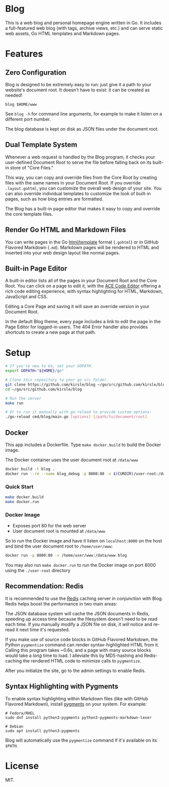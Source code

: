 # Blog

This is a web blog and personal homepage engine written in Go. It includes a
full-featured web blog (with tags, archive views, etc.) and can serve static
web assets, Go HTML templates and Markdown pages.

# Features

## Zero Configuration

Blog is designed to be extremely easy to run: just give it a path to your
website's document root. It doesn't have to exist: it can be created as needed!

```
blog $HOME/www
```

See `blog -h` for command line arguments, for example to make it listen on a
different port number.

The blog database is kept on disk as JSON files under the document root.

## Dual Template System

Whenever a web request is handled by the Blog program, it checks your
user-defined Document Root to serve the file before falling back on its
built-in store of "Core Files."

This way, you can copy and override files from the Core Root by creating files
with the same names in your Document Root. If you override `.layout.gohtml`,
you can customize the overall web design of your site. You can also
override individual templates to customize the look of built-in pages, such as
how blog entries are formatted.

The Blog has a built-in page editor that makes it easy to copy and override
the core template files.

## Render Go HTML and Markdown Files

You can write pages in the Go [html/template](https://golang.org/pkg/html/template/)
format (`.gohtml`) or in GitHub Flavored Markdown (`.md`). Markdown pages will
be rendered to HTML and inserted into your web design layout like normal pages.

## Built-in Page Editor

A built-in editor lists all of the pages in your Document Root and the Core
Root. You can click on a page to edit it, with the
[ACE Code Editor](https://ace.c9.io/) offering a rich code editing experience,
with syntax highlighting for HTML, Markdown, JavaScript and CSS.

Editing a Core Page and saving it will save an override version in your
Document Root.

In the default Blog theme, every page includes a link to edit the page
in the Page Editor for logged-in users. The 404 Error handler also
provides shortcuts to create a new page at that path.

# Setup

```bash
# If you're new to Go, set your GOPATH.
export GOPATH="${HOME}/go"

# Clone this repository to your go src folder.
git clone https://github.com/kirsle/blog ~/go/src/github.com/kirsle/blog
cd ~/go/src/github.com/kirsle/blog

# Run the server
make run

# Or to run it manually with go-reload to provide custom options:
./go-reload cmd/blog/main.go [options] [/path/to/document/root]
```

## Docker

This app includes a Dockerfile. Type `make docker.build` to build the
Docker image.

The Docker container uses the user document root at `/data/www`

```bash
docker build -t blog .
docker run --rm --name blog_debug -p 8000:80 -v $(CURDIR)/user-root:/data/www blog
```

### Quick Start

```bash
make docker.build
make docker.run
```

### Docker Image

* Exposes port 80 for the web server
* User document root is mounted at `/data/www`

So to run the Docker image and have it listen on `localhost:8000` on the
host and bind the user document root to `/home/user/www`:

```bash
docker run -p 8000:80 -v /home/user/www:/data/www blog
```

You may also run `make docker.run` to run the Docker image on port 8000 using
the `./user-root` directory

## Recommendation: Redis

It is recommended to use the [Redis](https://redis.io) caching server in
conjunction with Blog. Redis helps boost the performance in two main areas:

The JSON database system will cache the JSON documents in Redis, speeding up
access time because the filesystem doesn't need to be read each time. If you
manually modify a JSON file on disk, it _will_ notice and re-read it next time
it's requested.

If you make use of source code blocks in GitHub Flavored Markdown, the Python
`pygmentize` command can render syntax-highlighted HTML from it. Calling this
program takes ~0.6s, and a page with many source blocks would take a _long_ time
to load. I alleviate this by MD5-hashing and Redis-caching the rendered HTML
code to minimize calls to `pygmentize`.

After you initialize the site, go to the admin settings to enable Redis.

## Syntax Highlighting with Pygments

To enable syntax highlighting within Markdown files (like with GitHub Flavored
Markdown), install [pygments](http://pygments.org) on your system. For example:

```
# Fedora/RHEL
sudo dnf install python3-pygments python3-pygments-markdown-lexer

# Debian
sudo apt install python3-pygments
```

Blog will automatically use the `pygmentize` command if it's available on its
`$PATH`.

# License

MIT.
